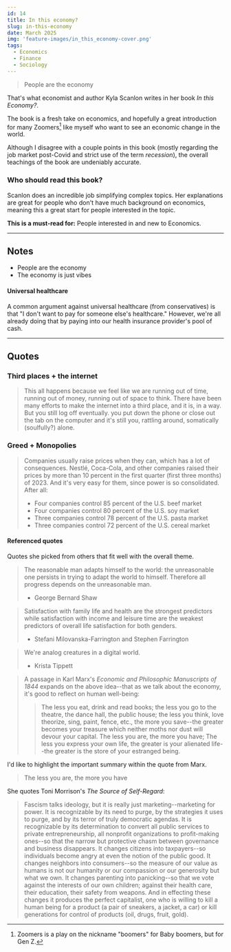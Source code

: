 ```yaml
---
id: 14
title: In this economy?
slug: in-this-economy
date: March 2025
img: 'feature-images/in_this_economy-cover.png'
tags:
  - Economics
  - Finance
  - Sociology
---
```


> People are the economy

That's what economist and author Kyla Scanlon writes in her book *In this Economy?*.

The book is a fresh take on economics, and hopefully a great introduction for many Zoomers[^1] like myself who want to see an economic change in the world.

<!--more-->

Although I disagree with a couple points in this book (mostly regarding the job market post-Covid and strict use of the term *recession*), the overall teachings of the book are undeniably accurate.

### Who should read this book?
Scanlon does an incredible job simplifying complex topics. Her explanations are great for people who don't have much background on economics, meaning this a great start for people interested in the topic.

**This is a must-read for:** People interested in and new to Economics.

---

## Notes

- People are the economy
- The economy is just vibes

#### Universal healthcare
A common argument against universal healthcare (from conservatives) is that "I don't want to pay for someone else's healthcare." However, we're all already doing that by paying into our health insurance provider's pool of cash.

---

## Quotes

### Third places + the internet
> This all happens because we feel like we are running out of time, running out of money, running out of space to think. There have been many efforts to make the internet into a third place, and it is, in a way. But you still log off eventually. you put down the phone or close out the tab on the computer and it's still you, rattling around, somatically (soulfully?) alone.

### Greed + Monopolies
> Companies usually raise prices when they can, which has a lot of consequences. Nestlé, Coca-Cola, and other companies raised their prices by more than 10 percent in the first quarter (first three months) of 2023. And it's very easy for them, since power is so consolidated. After all:
> - Four companies control 85 percent of the U.S. beef market
> - Four companies control 80 percent of the U.S. soy market
> - Three companies control 78 percent of the U.S. pasta market
> - Three companies control 72 percent of the U.S. cereal market


#### Referenced quotes
Quotes she picked from others that fit well with the overall theme.

> The reasonable man adapts himself to the world: the unreasonable one persists in trying to adapt the world to himself. Therefore all progress depends on the unreasonable man.
> - George Bernard Shaw

> Satisfaction with family life and health are the strongest predictors while satisfaction with income and leisure time are the weakest predictors of overall life satisfaction for both genders.
> - Stefani Milovanska-Farrington and Stephen Farrington

> We're analog creatures in a digital world.
> - Krista Tippett


> A passage in Karl Marx's *Economic and Philosophic Manuscripts of 1844* expands on the above idea--that as we talk about the economy, it's good to reflect on human well-being:
> > The less you eat, drink and read books; the less you go to the theatre, the dance hall, the public house; the less you think, love theorize, sing, paint, fence, etc., the more you save--the greater becomes your treasure which neither moths nor dust will devour your capital. The less you are, the more you have; The less you express your own life, the greater is your alienated life--the greater is the store of your estranged being.

I'd like to highlight the important summary within the quote from Marx.
> The less you are, the more you have


She quotes Toni Morrison's *The Source of Self-Regard*:
> Fascism talks ideology, but it is really just marketing--marketing for power. It is recognizable by its need to purge, by the strategies it uses to purge, and by its terror of truly democratic agendas. It is recognizable by its determination to convert all public services to private entrepreneurship, all nonprofit organizations to profit-making ones--so that the narrow but protective chasm between governance and business disappears. It changes citizens into taxpayers--so individuals become angry at even the notion of the public good. It changes neighbors into consumers--so the measure of our value as humans is not our humanity or our compassion or our generosity but what we own. It changes parenting into panicking--so that we vote against the interests of our own children; against their health care, their education, their safety from weapons. And in effecting these changes it produces the perfect capitalist, one who is willing to kill a human being for a product (a pair of sneakers, a jacket, a car) or kill generations for control of products (oil, drugs, fruit, gold).


[^1]: Zoomers is a play on the nickname "boomers" for Baby boomers, but for Gen Z.
